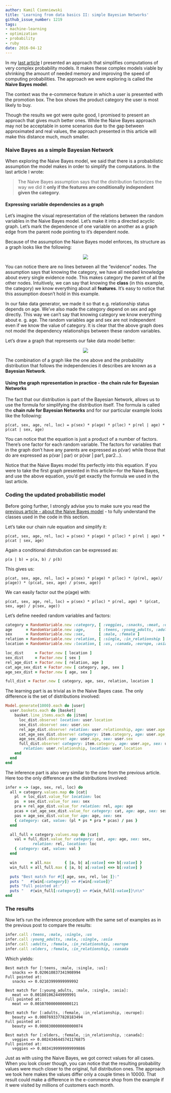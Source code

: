 ```yaml
---
author: Kamil Ciemniewski
title: 'Learning from data basics II: simple Bayesian Networks'
github_issue_number: 1219
tags:
- machine-learning
- optimization
- probability
- ruby
date: 2016-04-12
---
```


In my [last article](/blog/2016/03/learning-from-data-basics-naive-bayes/) I presented an approach that simplifies computations of very complex probability models. It makes these complex models viable by shrinking the amount of needed memory and improving the speed of computing probabilities. The approach we were exploring is called the **Naive Bayes model**.

The context was the e-commerce feature in which a user is presented with the promotion box. The box shows the product category the user is most likely to buy.

Though the results we got were quite good, I promised to present an approach that gives much better ones. While the Naive Bayes approach may not be acceptable in some scenarios due to the gap between approximated and real values, the approach presented in this article will make this distance much, much smaller.

### Naive Bayes as a simple Bayesian Network

When exploring  the Naive Bayes model, we said that there is a probabilistic assumption the model makes in order to simplify the computations. In the last article I wrote:

> The Naive Bayes assumption says that the distribution factorizes the way we did it **only if the features are conditionally independent given the category**.

#### Expressing variable dependencies as a graph

Let’s imagine the visual representation of the relations between the random variables in the Naive Bayes model. Let’s make it into a directed acyclic graph. Let’s mark the dependence of one variable on another as a graph edge from the parent node pointing to it’s dependent node.

Because of the assumption the Naive Bayes model enforces, its structure as a graph looks like the following:

<div class="separator" style="clear: both; text-align: center;"><a href="/blog/2016/04/learning-from-data-basics-ii-simple/image-0.png" imageanchor="1" style="margin-left: 1em; margin-right: 1em;"><img border="0" src="/blog/2016/04/learning-from-data-basics-ii-simple/image-0.png"/></a></div>

You can notice there are no lines between all the “evidence” nodes. The assumption says that knowing the category, we have all needed knowledge about every single evidence node. This makes category the parent of all the other nodes. Intuitively, we can say that knowing the **class** (in this example, the category) we know everything about all **features**. It’s easy to notice that this assumption doesn’t hold in this example.

In our fake data generator, we made it so that e.g. relationship status depends on age. We’ve also made the category depend on sex and age directly. This way we can’t say that knowing category we know everything about e. g. age. The random variables age and sex are not independent even if we know the value of category. It is clear that the above graph does not model the dependency relationships between these random variables.

Let’s draw a graph that represents our fake data model better:

<div class="separator" style="clear: both; text-align: center;"><a href="/blog/2016/04/learning-from-data-basics-ii-simple/image-1.png" imageanchor="1" style="margin-left: 1em; margin-right: 1em;"><img border="0" src="/blog/2016/04/learning-from-data-basics-ii-simple/image-1.png"/></a></div>

The combination of a graph like the one above and the probability distribution that follows the independencies it describes are known as a **Bayesian Network**.

#### Using the graph representation in practice - the chain rule for Bayesian Networks

The fact that our distribution is part of the Bayesian Network, allows us to use the formula for simplifying the distribution itself. The formula is called the **chain rule for Bayesian Networks** and for our particular example looks like the following:

```plain
p(cat, sex, age, rel, loc) = p(sex) * p(age) * p(loc) * p(rel | age) * p(cat | sex, age)
```

You can notice that the equation is just a product of a number of factors. There’s one factor for each random variable. The factors for variables that in the graph don’t have any parents are expressed as p(var) while those that do are expressed as p(var | par) or p(var | par1, par2...). 

Notice that the Naive Bayes model fits perfectly into this equation. If you were to take the first graph presented in this article—​for the Naive Bayes, and use the above equation, you’d get exactly the formula we used in the last article.

### Coding the updated probabilistic model

Before going further, I strongly advise you to make sure you read the [previous article - about the Naive Bayes model](/blog/2016/03/learning-from-data-basics-naive-bayes/) - to fully understand the classes used in the code in this section.

Let’s take our chain rule equation and simplify it:

```plain
p(cat, sex, age, rel, loc) = p(sex) * p(age) * p(loc) * p(rel | age) * p(cat | sex, age)
```

Again a conditional distrubution can be expressed as:

```plain
p(a | b) = p(a, b) / p(b)
```

This gives us:

```plain
p(cat, sex, age, rel, loc) = p(sex) * p(age) * p(loc) * (p(rel, age)/ p(age)) * (p(cat, sex, age) / p(sex, age))
```

We can easily factor out the p(age) with:

```plain
p(cat, sex, age, rel, loc) = p(sex) * p(loc) * p(rel, age) * (p(cat, sex, age) / p(sex, age))
```

Let’s define needed random variables and factors:

```ruby
category = RandomVariable.new :category, [ :veggies, :snacks, :meat, :drinks, :beauty, :magazines ]
age      = RandomVariable.new :age,      [ :teens, :young_adults, :adults, :elders ]
sex      = RandomVariable.new :sex,      [ :male, :female ]
relation = RandomVariable.new :relation, [ :single, :in_relationship ]
location = RandomVariable.new :location, [ :us, :canada, :europe, :asia ]

loc_dist     = Factor.new [ location ]
sex_dist     = Factor.new [ sex ]
rel_age_dist = Factor.new [ relation, age ]
cat_age_sex_dist = Factor.new [ category, age, sex ]
age_sex_dist = Factor.new [ age, sex ]

full_dist = Factor.new [ category, age, sex, relation, location ]
```

The learning part is as trivial as in the Naive Bayes case. The only difference is the set of distributions involved:

```ruby
Model.generate(1000).each do |user|
  user.baskets.each do |basket|
    basket.line_items.each do |item|
      loc_dist.observe! location: user.location
      sex_dist.observe! sex: user.sex
      rel_age_dist.observe! relation: user.relationship, age: user.age
      cat_age_sex_dist.observe! category: item.category, age: user.age, sex: user.sex
      age_sex_dist.observe! age: user.age, sex: user.sex
      full_dist.observe! category: item.category, age: user.age, sex: user.sex,
        relation: user.relationship, location: user.location
    end
  end
end
```

The inference part is also very similar to the one from the previous article. Here too the only difference are the distributions involved:

```ruby
infer = -> (age, sex, rel, loc) do
  all = category.values.map do |cat|
    pl  = loc_dist.value_for location: loc
    ps  = sex_dist.value_for sex: sex
    pra = rel_age_dist.value_for relation: rel, age: age
    pcas = cat_age_sex_dist.value_for category: cat, age: age, sex: sex
    pas = age_sex_dist.value_for age: age, sex: sex
    { category: cat, value: (pl * ps * pra * pcas) / pas }
  end

  all_full = category.values.map do |cat|
    val = full_dist.value_for category: cat, age: age, sex: sex,
            relation: rel, location: loc
    { category: cat, value: val }
  end

  win      = all.max      { |a, b| a[:value] <=> b[:value] }
  win_full = all_full.max { |a, b| a[:value] <=> b[:value] }

  puts "Best match for #{[ age, sex, rel, loc ]}:"
  puts "   #{win[:category]} => #{win[:value]}"
  puts "Full pointed at:"
  puts "   #{win_full[:category]} => #{win_full[:value]}\n\n"
end
```

### The results

Now let’s run the inference procedure with the same set of examples as in the previous post to compare the results:

```ruby
infer.call :teens, :male, :single, :us
infer.call :young_adults, :male, :single, :asia
infer.call :adults, :female, :in_relationship, :europe
infer.call :elders, :female, :in_relationship, :canada
```

Which yields:

```plain
Best match for [:teens, :male, :single, :us]:
   snacks => 0.020610837341908994
Full pointed at:
   snacks => 0.02103999999999992

Best match for [:young_adults, :male, :single, :asia]:
   meat => 0.001801062449999991
Full pointed at:
   meat => 0.0010700000000000121

Best match for [:adults, :female, :in_relationship, :europe]:
   beauty => 0.0007693377820183494
Full pointed at:
   beauty => 0.0008300000000000074

Best match for [:elders, :female, :in_relationship, :canada]:
   veggies => 0.0024346445741176875
Full pointed at:
   veggies => 0.0034199999999999886
```

Just as with using the Naive Bayes, we got correct values for all cases. When you look closer though, you can notice that the resulting probability values were much closer to the original, full distribution ones. The approach we took here makes the values differ only a couple times in 10000. That result could make a difference in the e-commerce shop from the example if it were visited by millions of customers each month.
